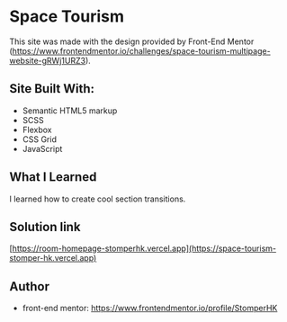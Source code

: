 # Space Tourism

This site was made with the design provided by Front-End Mentor (https://www.frontendmentor.io/challenges/space-tourism-multipage-website-gRWj1URZ3).

## Site Built With:

- Semantic HTML5 markup
- SCSS
- Flexbox
- CSS Grid
- JavaScript

## What I Learned

I learned how to create cool section transitions.

## Solution link

[https://room-homepage-stomperhk.vercel.app](https://space-tourism-stomper-hk.vercel.app)

## Author

- front-end mentor: https://www.frontendmentor.io/profile/StomperHK
